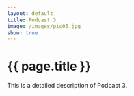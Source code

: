 ```yaml
---
layout: default
title: Podcast 3
image: /images/pic05.jpg
show: true
---
```


# {{ page.title }}

This is a detailed description of Podcast 3.